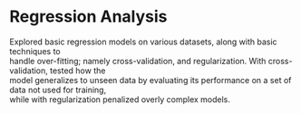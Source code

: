 # Regression Analysis
Explored basic regression models on various datasets, along with basic techniques to  
handle over-fitting; namely cross-validation, and regularization. With cross-validation, tested how the  
model generalizes to unseen data by evaluating its performance on a set of data not used for training,  
while with regularization penalized overly complex models.

